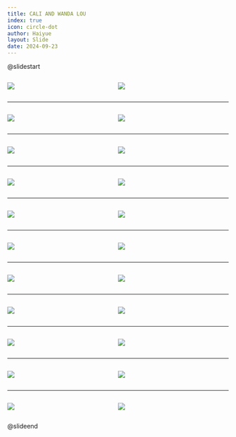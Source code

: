 ```yaml
---
title: CALI AND WANDA LOU
index: true
icon: circle-dot
author: Haiyue
layout: Slide
date: 2024-09-23
---
```

 
@slidestart

<div style="display:flex">
<div style="flex:1">

![](/reading/english/Level-T/CALI%20AND%20WANDA%20LOU/001.webp)
</div>
<div style="flex:1">

![](/reading/english/Level-T/CALI%20AND%20WANDA%20LOU/002.webp)
</div>
</div>

---

<div style="display:flex">
<div style="flex:1">

![](/reading/english/Level-T/CALI%20AND%20WANDA%20LOU/003.webp)
</div>
<div style="flex:1">

![](/reading/english/Level-T/CALI%20AND%20WANDA%20LOU/004.webp)
</div>
</div>

---

<div style="display:flex">
<div style="flex:1">

![](/reading/english/Level-T/CALI%20AND%20WANDA%20LOU/005.webp)
</div>
<div style="flex:1">

![](/reading/english/Level-T/CALI%20AND%20WANDA%20LOU/006.webp)
</div>
</div>

---

<div style="display:flex">
<div style="flex:1">

![](/reading/english/Level-T/CALI%20AND%20WANDA%20LOU/007.webp)
</div>
<div style="flex:1">

![](/reading/english/Level-T/CALI%20AND%20WANDA%20LOU/008.webp)
</div>
</div>

---

<div style="display:flex">
<div style="flex:1">

![](/reading/english/Level-T/CALI%20AND%20WANDA%20LOU/009.webp)
</div>
<div style="flex:1">

![](/reading/english/Level-T/CALI%20AND%20WANDA%20LOU/010.webp)
</div>
</div>

---

<div style="display:flex">
<div style="flex:1">

![](/reading/english/Level-T/CALI%20AND%20WANDA%20LOU/011.webp)
</div>
<div style="flex:1">

![](/reading/english/Level-T/CALI%20AND%20WANDA%20LOU/012.webp)
</div>
</div>

---

<div style="display:flex">
<div style="flex:1">

![](/reading/english/Level-T/CALI%20AND%20WANDA%20LOU/013.webp)
</div>
<div style="flex:1">

![](/reading/english/Level-T/CALI%20AND%20WANDA%20LOU/014.webp)
</div>
</div>

---

<div style="display:flex">
<div style="flex:1">

![](/reading/english/Level-T/CALI%20AND%20WANDA%20LOU/015.webp)
</div>
<div style="flex:1">

![](/reading/english/Level-T/CALI%20AND%20WANDA%20LOU/016.webp)
</div>
</div>

---

<div style="display:flex">
<div style="flex:1">

![](/reading/english/Level-T/CALI%20AND%20WANDA%20LOU/017.webp)
</div>
<div style="flex:1">

![](/reading/english/Level-T/CALI%20AND%20WANDA%20LOU/018.webp)
</div>
</div>

---

<div style="display:flex">
<div style="flex:1">

![](/reading/english/Level-T/CALI%20AND%20WANDA%20LOU/019.webp)
</div>
<div style="flex:1">

![](/reading/english/Level-T/CALI%20AND%20WANDA%20LOU/020.webp)
</div>
</div>

---

<div style="display:flex">
<div style="flex:1">

![](/reading/english/Level-T/CALI%20AND%20WANDA%20LOU/021.webp)
</div>
<div style="flex:1">

![](/reading/english/Level-T/CALI%20AND%20WANDA%20LOU/022.webp)
</div>
</div>

@slideend